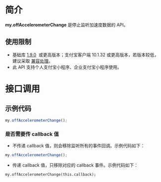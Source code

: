 
# 简介
**my.offAccelerometerChange** 是停止监听加速度数据的 API。

## 使用限制

- 基础库 [1.9.0](https://opendocs.alipay.com/mini/framework/lib)  或更高版本；支付宝客户端 10.1.32 或更高版本，若版本较低，建议采取 [兼容处理](/mini/framework/compatibility)。
- 此 API 支持个人支付宝小程序、企业支付宝小程序使用。

# 接口调用

## 示例代码
```javascript
my.offAccelerometerChange();
```

### 是否需要传 callback 值

- 不传递 callback 值，则会移除监听所有的事件回调。示例代码如下：
```javascript
my.offAccelerometerChange();
```


- 传递 callback 值，只移除对应的 callback 事件。示例代码如下：
```
my.offAccelerometerChange(this.callback);
```
